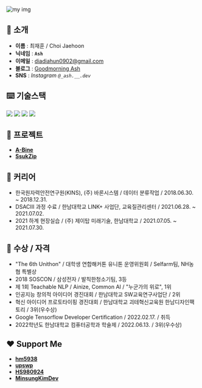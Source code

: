 ![my img](https://github.com/JH9892/JH9892/blob/master/profile_demo.png)

## **👋 소개**
- **이름** : 최재훈 / Choi Jaehoon
- **닉네임** : **`Ash`**
- **이메일** : diadiahun0902@gmail.com
- **블로그** : [Goodmorning Ash](https://goodmorning-ash.dev/)
- **SNS** : *Instagram `@_ash.__.dev`*

## **⌨️ 기술스택**  

<div>
  <img src="https://img.shields.io/badge/Python-3776AB?style=flat&logo=Python&logoColor=white"/>
  <img src="https://img.shields.io/badge/Tensorflow-FF6F00?style=flat&logo=Tensorflow&logoColor=white"/>
  <img src="https://img.shields.io/badge/Jupyter-F37626?style=flat&logo=Jupyter&logoColor=white"/>
  <img src="https://img.shields.io/badge/Google Colab-F9AB00?style=flat&logo=GoogleColab&logoColor=white"/>
</div>

## **👤 프로젝트**
- **[A-Bine](https://github.com/JH9892/A_bine)**  
- **[SsukZip](https://github.com/ash-hun/2022-1-CAPSTONE-SsukZip)**  

## **📖 커리어**
- 한국원자력안전연구원(KINS), (주) 바론시스템 / 데이터 분류작업 / 2018.06.30. ~ 2018.12.31.  
- DSACⅢ 과정 수료 / 한남대학교 LINK+ 사업단, 교육질관리센터 / 2021.06.28. ~ 2021.07.02.  
- 2021 하계 현장실습 / (주) 제이탑 미래기술, 한남대학교 / 2021.07.05. ~ 2021.07.30.  

## **👑 수상 / 자격**
- "The 6th Unithon" / 대학생 연합해커톤 유니톤 운영위원회 / Selfarm팀, NH농협 특별상   
- 2018 SOSCON / 삼성전자 / 발칙한청소기팀, 3등  
- 제 1회 Teachable NLP / Ainize, Common AI / "누군가의 위로", 1위  
- 인공지능 창의적 아이디어 경진대회 / 한남대학교 SW교육연구사업단 / 2위  
- 혁신 아이디어 프로토타이핑 경진대회 / 한남대학교 괴테혁신교육원 한남디자인팩토리 / 3위(우수상)
- Google Tensorflow Developer Certification / 2022.02.17. / 취득  
- 2022학년도 한남대학교 컴퓨터공학과 학술제 / 2022.06.13. / 3위(우수상)

## **❤ Support Me**   
- [**hm5938**](https://github.com/hm5938)
- [**upswp**](https://github.com/upswp)
- [**HS980924**](https://github.com/HS980924)
- [**MinsungKimDev**](https://github.com/MinsungKimDev)
